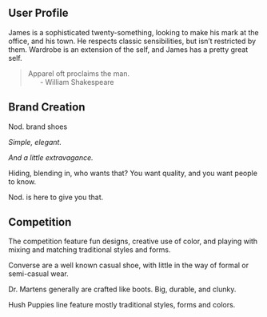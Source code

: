 ## User Profile

James is a sophisticated twenty-something, looking to make his mark at the office, and his town. He respects classic sensibilities, but isn’t restricted by them. Wardrobe is an extension of the self, and James has a pretty great self. 

> Apparel oft proclaims the man.  
> &nbsp;&nbsp;&nbsp;&nbsp;&nbsp;&nbsp;\- William Shakespeare


## Brand Creation

Nod. brand shoes

_Simple, elegant._

_And a little extravagance._

Hiding, blending in, who wants that? You want quality, and you want people to know.

Nod. is here to give you that.


## Competition

The competition feature fun designs, creative use of color, and playing with mixing and matching traditional styles and forms.

Converse are a well known casual shoe, with little in the way of formal or semi-casual wear.

Dr. Martens generally are crafted like boots. Big, durable, and clunky.

Hush Puppies line feature mostly traditional styles, forms and colors.
